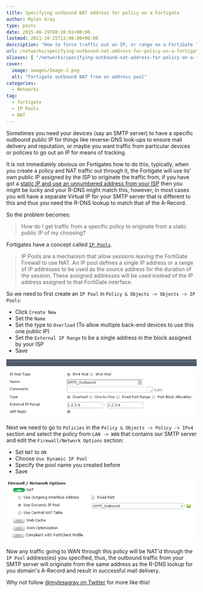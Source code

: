 ```yaml
---
title: Specifying outbound NAT address for policy on a Fortigate
author: Myles Gray
type: posts
date: 2015-06-19T08:16:01+00:00
lastmod: 2021-10-25T12:08:00+00:00
description: "How to force traffic out an IP, or range on a FortiGate firewall"
url: /networks/specifying-outbound-nat-address-for-policy-on-a-fortigate
aliases: [ "/networks/specifying-outbound-nat-address-for-policy-on-a-fortigate/amp" ]
cover:
  image: images/Image-2.png
  alt: "Fortigate outbound NAT from an address pool"
categories:
  - Networks
tag:
  - fortigate
  - IP Pools
  - NAT
---
```


Sometimes you need your devices (say an SMTP server) to have a specific outbound public IP for things like reverse-DNS look-ups to ensure mail delivery and reputation, or maybe you want traffic from particular devices or policies to go out an IP for means of tracking.

It is not immediately obvious on Fortigates how to do this, typically, when you create a policy and NAT traffic out through it, the Fortigate will use its' own public IP assigned by the ISP to originate the traffic from, if you have got a [static IP and use an unnumbered address from your ISP][1] then you might be lucky and your R-DNS might match this, however, in most cases you will have a separate Virtual IP for your SMTP server that is different to this and thus you need the R-DNS lookup to match that of the A-Record.

So the problem becomes:

> How do I get traffic from a specific policy to originate from a static public IP of my choosing?

Fortigates have a concept called [`IP Pools`][2].

> IP Pools are a mechanism that allow sessions leaving the FortiGate Firewall to use NAT. An IP pool defines a single IP address or a range of IP addresses to be used as the source address for the duration of the session. These assigned addresses will be used instead of the IP address assigned to that FortiGate interface.

So we need to first create an `IP Pool` in `Policy & Objects -> Objects -> IP Pools`:

* Click `Create New`
* Set the `Name`
* Set the type to `Overload` (To allow multiple back-end devices to use this one public IP)
* Set the `External IP Range` to be a single address in the block assigned by your ISP
* Save

![Fortigate IP Pool][3]

Next we need to go to `Policies` in the `Policy & Objects -> Policy -> IPv4` section and select the policy from `LAN -> WAN` that contains our SMTP server and edit the `Firewall/Network Options` section:

* Set `NAT` to `ON`
* Choose `Use Dynamic IP Pool`
* Specify the pool name you created before
* Save

![Fortigate Outbound NAT][4]

Now any traffic going to WAN through this policy will be NAT'd through the `IP Pool` address(es) you specified, thus, the outbound traffic from your SMTP server will originate from the same address as the R-DNS lookup for you domain's A-Record and result in successful mail delivery.

Why not follow [@mylesagray on Twitter][5] for more like this!

 [1]: /networks/fortigate-unnumbered-ip-against-pppoe-interface/
 [2]: http://docs-legacy.fortinet.com/fos50hlp/50/index.html#page/FortiOS%205.0%20Help/objects.067.10.html
 [3]: images/Image-1.png
 [4]: images/Image-2.png
 [5]: https://twitter.com/mylesagray

